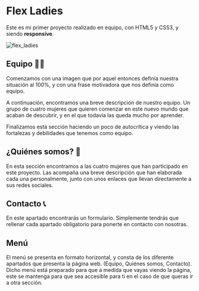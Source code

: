 # Flex Ladies

Este es mi primer proyecto realizado en equipo, con HTML5 y CSS3, y siendo **responsive**.

![flex_ladies](https://user-images.githubusercontent.com/113979188/216962370-c1b8fb2c-c021-4e2a-924e-b29bc0c8dbd8.gif)

## Equipo 👭🏻

Comenzamos con una imagen que por aquel entonces definía nuestra situación al 100%, y con una frase motivadora que nos definía como equipo. 

A continuación, encontramos una breve descripción de nuestro equipo. Un grupo de cuatro mujeres que quieren comenzar en este nuevo mundo que acaban de descubrir, y en el que todavía las queda mucho por aprender. 

Finalizamos está sección haciendo un poco de autocrítica y viendo las fortalezas y debilidades que tenemos como equipo. 


## ¿Quiénes somos? 🧐

En esta sección encontramos a las cuatro mujeres que han participado en este proyecto. Las acompaña una breve descripción que han elaborada cada una personalmente, junto con unos enlaces que llevan directamente a sus redes sociales. 

## Contacto 📞

En este apartado encontrarás un formulario. Simplemente tendrás que rellenar cada apartado obligatorio para ponerte en contacto con nosotras. 

## Menú 

El menú se presenta en formato horizontal, y consta de los diferente apartados que presenta la página web. (Equipo, Quiénes somos, Contacto). Dicho menú está preparado para que a medida que vayas viendo la página, este se mantenga para que sea accesible para ti en el caso de que queras ir a otra sección.
